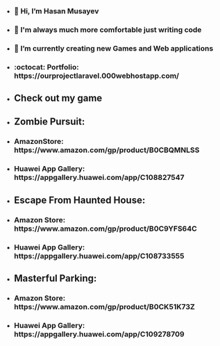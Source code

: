 - <h3>👋 Hi, I’m Hasan Musayev </h3>
- <h3>👀 I'm always much more comfortable just writing code </h3>
- <h3>🌱 I’m currently creating new Games and Web applications </h3>
- <h3> :octocat: Portfolio: https://ourprojectlaravel.000webhostapp.com/</h3>
- <h2> Check out my game </h2>
- <h2> Zombie Pursuit: </h2>
- <h3> AmazonStore: https://www.amazon.com/gp/product/B0CBQMNLSS </h3>
- <h3> Huawei App Gallery: https://appgallery.huawei.com/app/C108827547 </h3>

- <h2> Escape From Haunted House: </h2>
- <h3> Amazon Store:  https://www.amazon.com/gp/product/B0C9YFS64C</h3>
- <h3> Huawei App Gallery: https://appgallery.huawei.com/app/C108733555 </h3>

- <h2> Masterful Parking: </h2>
- <h3> Amazon Store:  https://www.amazon.com/gp/product/B0CK51K73Z</h3>
- <h3> Huawei App Gallery: https://appgallery.huawei.com/app/C109278709 </h3>

<!---
hsmyv/hsmyv is a ✨ special ✨ repository because its `README.md` (this file) appears on your GitHub profile.
You can click the Preview link to take a look at your changes.
--->
